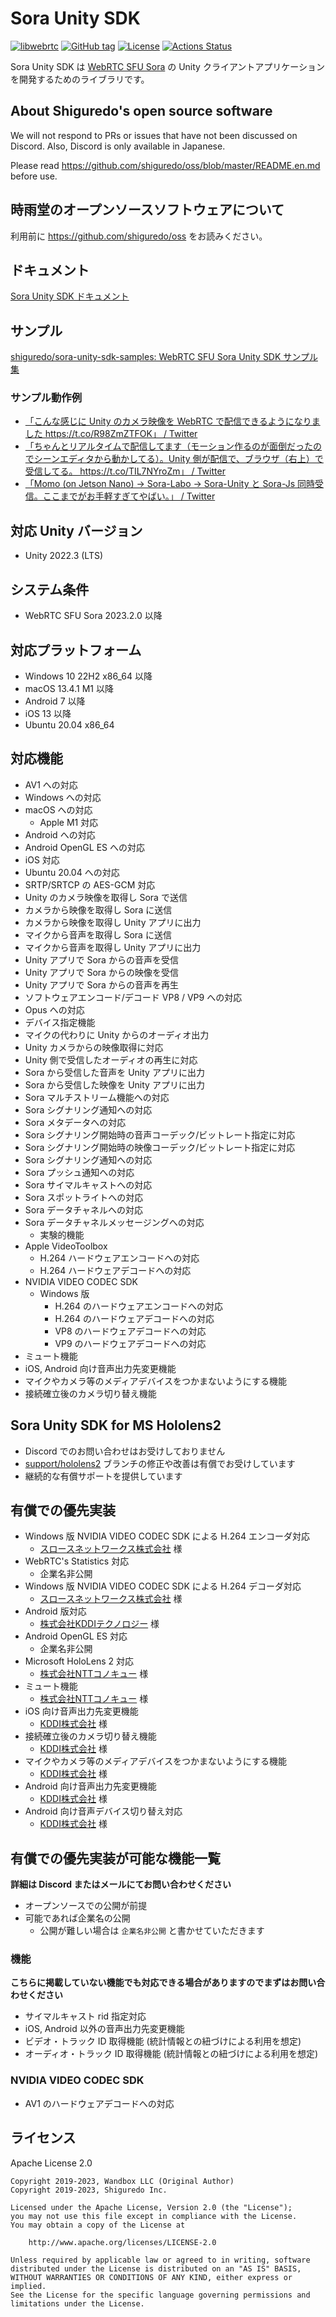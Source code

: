 # Sora Unity SDK

[![libwebrtc](https://img.shields.io/badge/libwebrtc-121.6167-blue.svg)](https://chromium.googlesource.com/external/webrtc/+/branch-heads/6167)
[![GitHub tag](https://img.shields.io/github/tag/shiguredo/sora-unity-sdk.svg)](https://github.com/shiguredo/sora-unity-sdk)
[![License](https://img.shields.io/badge/License-Apache%202.0-blue.svg)](https://opensource.org/licenses/Apache-2.0)
[![Actions Status](https://github.com/shiguredo/sora-unity-sdk/workflows/build/badge.svg)](https://github.com/shiguredo/sora-unity-sdk/actions)

Sora Unity SDK は [WebRTC SFU Sora](https://sora.shiguredo.jp/) の Unity クライアントアプリケーションを開発するためのライブラリです。

## About Shiguredo's open source software

We will not respond to PRs or issues that have not been discussed on Discord. Also, Discord is only available in Japanese.

Please read https://github.com/shiguredo/oss/blob/master/README.en.md before use.

## 時雨堂のオープンソースソフトウェアについて

利用前に https://github.com/shiguredo/oss をお読みください。

## ドキュメント

[Sora Unity SDK ドキュメント](https://sora-unity-sdk.shiguredo.jp/)

## サンプル

[shiguredo/sora\-unity\-sdk\-samples: WebRTC SFU Sora Unity SDK サンプル集](https://github.com/shiguredo/sora-unity-sdk-samples)

### サンプル動作例

- [「こんな感じに Unity のカメラ映像を WebRTC で配信できるようになりました https://t\.co/R98ZmZTFOK」 / Twitter](https://twitter.com/melponn/status/1193406538494275592)
- [「ちゃんとリアルタイムで配信してます（モーション作るのが面倒だったのでシーンエディタから動かしてる）。Unity 側が配信で、ブラウザ（右上）で受信してる。 https://t\.co/TIL7NYroZm」 / Twitter](https://twitter.com/melponn/status/1193411591183552512)
- [「Momo (on Jetson Nano) -> Sora-Labo -> Sora-Unity と Sora-Js 同時受信。ここまでがお手軽すぎてやばい。」 / Twitter](https://twitter.com/izmhrats/status/1203299775354851328?s=20)

## 対応 Unity バージョン

- Unity 2022.3 (LTS)

## システム条件

- WebRTC SFU Sora 2023.2.0 以降

## 対応プラットフォーム

- Windows 10 22H2 x86_64 以降
- macOS 13.4.1 M1 以降
- Android 7 以降
- iOS 13 以降
- Ubuntu 20.04 x86_64

## 対応機能

- AV1 への対応
- Windows への対応
- macOS への対応
  - Apple M1 対応
- Android への対応
- Android OpenGL ES への対応
- iOS 対応
- Ubuntu 20.04 への対応
- SRTP/SRTCP の AES-GCM 対応
- Unity のカメラ映像を取得し Sora で送信
- カメラから映像を取得し Sora に送信
- カメラから映像を取得し Unity アプリに出力
- マイクから音声を取得し Sora に送信
- マイクから音声を取得し Unity アプリに出力
- Unity アプリで Sora からの音声を受信
- Unity アプリで Sora からの映像を受信
- Unity アプリで Sora からの音声を再生
- ソフトウェアエンコード/デコード VP8 / VP9 への対応
- Opus への対応
- デバイス指定機能
- マイクの代わりに Unity からのオーディオ出力
- Unity カメラからの映像取得に対応
- Unity 側で受信したオーディオの再生に対応
- Sora から受信した音声を Unity アプリに出力
- Sora から受信した映像を Unity アプリに出力
- Sora マルチストリーム機能への対応
- Sora シグナリング通知への対応
- Sora メタデータへの対応
- Sora シグナリング開始時の音声コーデック/ビットレート指定に対応
- Sora シグナリング開始時の映像コーデック/ビットレート指定に対応
- Sora シグナリング通知への対応
- Sora プッシュ通知への対応
- Sora サイマルキャストへの対応
- Sora スポットライトへの対応
- Sora データチャネルへの対応
- Sora データチャネルメッセージングへの対応
  - 実験的機能
- Apple VideoToolbox
  - H.264 ハードウェアエンコードへの対応
  - H.264 ハードウェアデコードへの対応
- NVIDIA VIDEO CODEC SDK
  - Windows 版
    - H.264 のハードウェアエンコードへの対応
    - H.264 のハードウェアデコードへの対応
    - VP8 のハードウェアデコードへの対応
    - VP9 のハードウェアデコードへの対応
- ミュート機能
- iOS, Android 向け音声出力先変更機能
- マイクやカメラ等のメディアデバイスをつかまないようにする機能
- 接続確立後のカメラ切り替え機能

## Sora Unity SDK for MS Hololens2

- Discord でのお問い合わせはお受けしておりません
- [support/hololens2](https://github.com/shiguredo/sora-unity-sdk/tree/support/hololens2) ブランチの修正や改善は有償でお受けしています
- 継続的な有償サポートを提供しています

## 有償での優先実装

- Windows 版 NVIDIA VIDEO CODEC SDK による H.264 エンコーダ対応
  - [スロースネットワークス株式会社](http://www.sloth-networks.co.jp) 様
- WebRTC's Statistics 対応
  - 企業名非公開
- Windows 版 NVIDIA VIDEO CODEC SDK による H.264 デコーダ対応
  - [スロースネットワークス株式会社](http://www.sloth-networks.co.jp) 様
- Android 版対応
  - [株式会社KDDIテクノロジー](https://kddi-tech.com/) 様
- Android OpenGL ES 対応
  - 企業名非公開
- Microsoft HoloLens 2 対応
  - [株式会社NTTコノキュー](https://www.nttqonoq.com/) 様
- ミュート機能
  - [株式会社NTTコノキュー](https://www.nttqonoq.com/) 様
- iOS 向け音声出力先変更機能
  - [KDDI株式会社](https://www.kddi.com/) 様
- 接続確立後のカメラ切り替え機能
  - [KDDI株式会社](https://www.kddi.com/) 様
- マイクやカメラ等のメディアデバイスをつかまないようにする機能
  - [KDDI株式会社](https://www.kddi.com/) 様
- Android 向け音声出力先変更機能
  - [KDDI株式会社](https://www.kddi.com/) 様
- Android 向け音声デバイス切り替え対応
  - [KDDI株式会社](https://www.kddi.com/) 様

## 有償での優先実装が可能な機能一覧

**詳細は Discord またはメールにてお問い合わせください**

- オープンソースでの公開が前提
- 可能であれば企業名の公開
  - 公開が難しい場合は `企業名非公開` と書かせていただきます

### 機能

**こちらに掲載していない機能でも対応できる場合がありますのでまずはお問い合わせください**

- サイマルキャスト rid 指定対応
- iOS, Android 以外の音声出力先変更機能
- ビデオ・トラック ID 取得機能 (統計情報との紐づけによる利用を想定)
- オーディオ・トラック ID 取得機能 (統計情報との紐づけによる利用を想定)

### NVIDIA VIDEO CODEC SDK

- AV1 のハードウェアデコードへの対応

## ライセンス

Apache License 2.0

```
Copyright 2019-2023, Wandbox LLC (Original Author)
Copyright 2019-2023, Shiguredo Inc.

Licensed under the Apache License, Version 2.0 (the "License");
you may not use this file except in compliance with the License.
You may obtain a copy of the License at

    http://www.apache.org/licenses/LICENSE-2.0

Unless required by applicable law or agreed to in writing, software
distributed under the License is distributed on an "AS IS" BASIS,
WITHOUT WARRANTIES OR CONDITIONS OF ANY KIND, either express or implied.
See the License for the specific language governing permissions and
limitations under the License.
```
